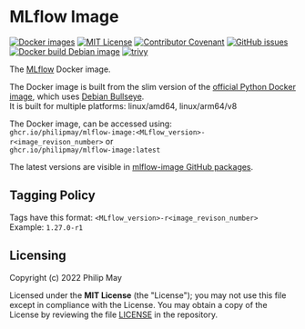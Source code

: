 # MLflow Image

[![Docker images](https://img.shields.io/badge/Docker-image-blue)](https://github.com/PhilipMay/mlflow-image/pkgs/container/mlflow-image)
[![MIT License](https://img.shields.io/github/license/PhilipMay/mlflow-image)](https://github.com/PhilipMay/mlflow-image/blob/main/LICENSE)
[![Contributor Covenant](https://img.shields.io/badge/Contributor%20Covenant-2.1-4baaaa.svg)](https://github.com/PhilipMay/mlflow-image/blob/main/CODE_OF_CONDUCT.md)
[![GitHub issues](https://img.shields.io/github/issues-raw/PhilipMay/mlflow-image)](https://github.com/PhilipMay/mlflow-image/issues)\
[![Docker build Debian image](https://github.com/PhilipMay/mlflow-image/actions/workflows/docker-build-debian.yml/badge.svg)](https://github.com/PhilipMay/mlflow-image/actions/workflows/docker-build-debian.yml)
[![trivy](https://github.com/PhilipMay/mlflow-image/actions/workflows/trivy.yml/badge.svg)](https://github.com/PhilipMay/mlflow-image/actions/workflows/trivy.yml)

The [MLflow](https://www.mlflow.org/docs/latest/index.html) Docker image.

The Docker image is built from the slim version of the [official Python Docker image](https://hub.docker.com/_/python),
which uses [Debian Bullseye](https://www.debian.org/releases/bullseye/).\
It is built for multiple platforms: linux/amd64, linux/arm64/v8

The Docker image, can be accessed using:\
`ghcr.io/philipmay/mlflow-image:<MLflow_version>-r<image_revison_number>` or\
`ghcr.io/philipmay/mlflow-image:latest`

The latest versions are visible in
[mlflow-image GitHub packages](https://github.com/PhilipMay/mlflow-image/pkgs/container/mlflow-image).

## Tagging Policy
Tags have this format: `<MLflow_version>-r<image_revison_number>`\
Example: `1.27.0-r1`

## Licensing

Copyright (c) 2022 Philip May

Licensed under the **MIT License** (the "License"); you may not use this file except in compliance with the License.
You may obtain a copy of the License by reviewing the file
[LICENSE](https://github.com/PhilipMay/mlflow-image/blob/main/LICENSE) in the repository.

